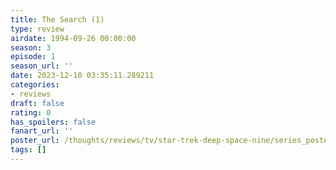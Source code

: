 ```yaml
---
title: The Search (1)
type: review
airdate: 1994-09-26 00:00:00
season: 3
episode: 1
season_url: ''
date: 2023-12-10 03:35:11.289211
categories:
- reviews
draft: false
rating: 0
has_spoilers: false
fanart_url: ''
poster_url: /thoughts/reviews/tv/star-trek-deep-space-nine/series_poster.jpg
tags: []
---
```


